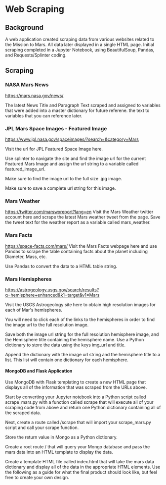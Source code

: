 # Web Scraping

## Background

A web application created scraping data from various websites related to the Mission to Mars.  All data later displayed in a single HTML page. Initial scraping completed in a Jupyter Notebook, using BeautifulSoup, Pandas, and Requests/Splinter coding.

## Scraping


### NASA Mars News
https://mars.nasa.gov/news/

The latest News Title and Paragraph Text scraped and assigned to variables that were added into a master dictionary for future referene. the text to variables that you can reference later.


### JPL Mars Space Images - Featured Image
https://www.jpl.nasa.gov/spaceimages/?search=&category=Mars


Visit the url for JPL Featured Space Image here.


Use splinter to navigate the site and find the image url for the current Featured Mars Image and assign the url string to a variable called featured_image_url.


Make sure to find the image url to the full size .jpg image.


Make sure to save a complete url string for this image.



### Mars Weather
https://twitter.com/marswxreport?lang=en
Visit the Mars Weather twitter account here and scrape the latest Mars weather tweet from the page. Save the tweet text for the weather report as a variable called mars_weather.


### Mars Facts
https://space-facts.com/mars/
Visit the Mars Facts webpage here and use Pandas to scrape the table containing facts about the planet including Diameter, Mass, etc.


Use Pandas to convert the data to a HTML table string.



### Mars Hemispheres
https://astrogeology.usgs.gov/search/results?q=hemisphere+enhanced&k1=target&v1=Mars

Visit the USGS Astrogeology site here to obtain high resolution images for each of Mar's hemispheres.


You will need to click each of the links to the hemispheres in order to find the image url to the full resolution image.


Save both the image url string for the full resolution hemisphere image, and the Hemisphere title containing the hemisphere name. Use a Python dictionary to store the data using the keys img_url and title.


Append the dictionary with the image url string and the hemisphere title to a list. This list will contain one dictionary for each hemisphere.



#### MongoDB and Flask Application
Use MongoDB with Flask templating to create a new HTML page that displays all of the information that was scraped from the URLs above.


Start by converting your Jupyter notebook into a Python script called scrape_mars.py with a function called scrape that will execute all of your scraping code from above and return one Python dictionary containing all of the scraped data.


Next, create a route called /scrape that will import your scrape_mars.py script and call your scrape function.

Store the return value in Mongo as a Python dictionary.



Create a root route / that will query your Mongo database and pass the mars data into an HTML template to display the data.


Create a template HTML file called index.html that will take the mars data dictionary and display all of the data in the appropriate HTML elements. Use the following as a guide for what the final product should look like, but feel free to create your own design.


